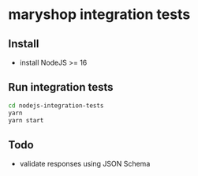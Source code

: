# maryshop integration tests

## Install

* install NodeJS >= 16

## Run integration tests

```sh
cd nodejs-integration-tests
yarn
yarn start
```

## Todo
* validate responses using JSON Schema